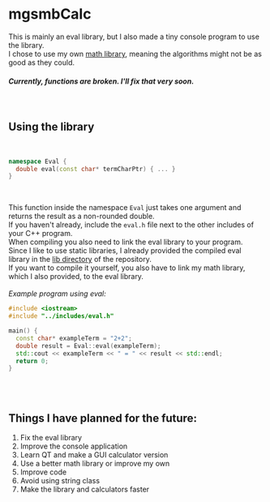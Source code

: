 # mgsmbCalc

This is mainly an eval library, but I also made a tiny console program to use the library.<br>
I chose to use my own [math library](https://github.com/j-gehrig/math), meaning the algorithms might not be as good as they could.<br>
##### Currently, functions are broken. I'll fix that very soon.<br>
<br>

## Using the library
<br>

```c++
namespace Eval {
  double eval(const char* termCharPtr) { ... }
}
```
<br>

This function inside the namespace `Eval` just takes one argument and returns the result as a non-rounded double.<br>
If you haven't already, include the `eval.h` file next to the other includes of your C++ program.<br>
When compiling you also need to link the eval library to your program. <br>
Since I like to use static libraries, I already provided the compiled eval library in the [lib directory](https://github.com/j-gehrig/mgsmbCalc/tree/main/lib) of the repository.<br>
If you want to compile it yourself, you also have to link my math library, which I also provided, to the eval library.<br>
<br>
<i>Example program using eval:</i>
```c++
#include <iostream>
#include "../includes/eval.h"

main() {
  const char* exampleTerm = "2+2";
  double result = Eval::eval(exampleTerm);
  std::cout << exampleTerm << " = " << result << std::endl;
  return 0;
}
```
<br>
<br>

## Things I have planned for the future:
1. Fix the eval library
2. Improve the console application
3. Learn QT and make a GUI calculator version
4. Use a better math library or improve my own
5. Improve code
6. Avoid using string class
7. Make the library and calculators faster
